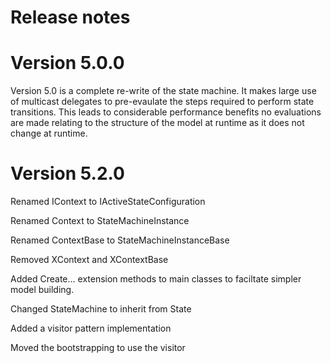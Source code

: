 # Release notes

# Version 5.0.0
Version 5.0 is a complete re-write of the state machine. It makes large use of multicast delegates to pre-evaulate the steps required to perform state transitions. This leads to considerable performance benefits no evaluations are made relating to the structure of the model at runtime as it does not change at runtime.

# Version 5.2.0
Renamed IContext to IActiveStateConfiguration

Renamed Context to StateMachineInstance

Renamed ContextBase to StateMachineInstanceBase

Removed XContext and XContextBase

Added Create... extension methods to main classes to faciltate simpler model building.

Changed StateMachine to inherit from State 

Added a visitor pattern implementation

Moved the bootstrapping to use the visitor